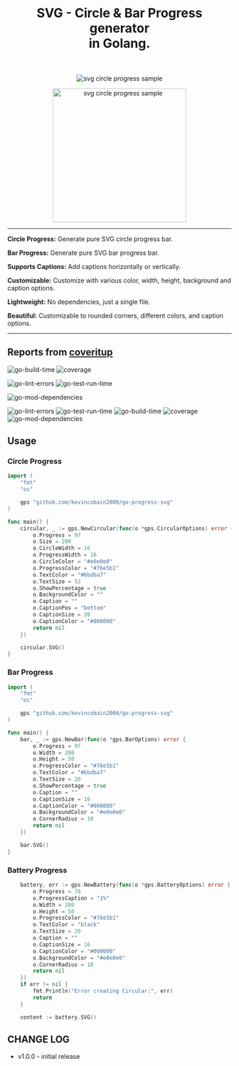 <h1 align="center">
  SVG - Circle & Bar Progress generator
  <br>
  in Golang.
  <br>
  <br>
</h1>

<p align="center">
  <img alt="svg circle progress sample" src="https://imgur.com/UOfAB33.png">
</p>
<p align="center">
  <img alt="svg circle progress sample" src="https://imgur.com/LToiOr4.png" width="300">
</p>

---

**Circle Progress:** Generate pure SVG circle progress bar.

**Bar Progress:** Generate pure SVG bar progress bar.

**Supports Captions:** Add captions horizontally or vertically.

**Customizable:** Customize with various color, width, height, background and caption options.

**Lightweight:** No dependencies, just a single file.

**Beautiful:** Customizable to rounded corners, different colors, and caption options.

---
## Reports from [coveritup](https://coveritup.app/readme?org=kevincobain2000&repo=go-progress-svg&branch=master)

![go-build-time](https://coveritup.app/badge?org=kevincobain2000&repo=go-progress-svg&branch=master&type=go-build-time)
![coverage](https://coveritup.app/badge?org=kevincobain2000&repo=go-progress-svg&branch=master&type=coverage)

![go-lint-errors](https://coveritup.app/badge?org=kevincobain2000&repo=go-progress-svg&branch=master&type=go-lint-errors)
![go-test-run-time](https://coveritup.app/badge?org=kevincobain2000&repo=go-progress-svg&branch=master&type=go-test-run-time)

![go-mod-dependencies](https://coveritup.app/badge?org=kevincobain2000&repo=go-progress-svg&branch=master&type=go-mod-dependencies)

![go-lint-errors](https://coveritup.app/chart?org=kevincobain2000&repo=go-progress-svg&branch=master&type=go-lint-errors&theme=light&line=fill&width=150&height=150&output=svg&line=fill)
![go-test-run-time](https://coveritup.app/chart?org=kevincobain2000&repo=go-progress-svg&branch=master&type=go-test-run-time&theme=light&line=fill&width=150&height=150&output=svg&line=fill)
![go-build-time](https://coveritup.app/chart?org=kevincobain2000&repo=go-progress-svg&branch=master&type=go-build-time&theme=light&line=fill&width=150&height=150&output=svg&line=fill)
![coverage](https://coveritup.app/chart?org=kevincobain2000&repo=go-progress-svg&branch=master&type=coverage&theme=light&line=fill&width=150&height=150&output=svg&line=fill)
![go-mod-dependencies](https://coveritup.app/chart?org=kevincobain2000&repo=go-progress-svg&branch=master&type=go-mod-dependencies&theme=light&line=fill&width=150&height=150&output=svg&line=fill)



## Usage

### Circle Progress

```go
import (
	"fmt"
	"os"

	gps "github.com/kevincobain2000/go-progress-svg"
)

func main() {
	circular, _ := gps.NewCircular(func(o *gps.CircularOptions) error {
        o.Progress = 97
		o.Size = 200
		o.CircleWidth = 16
		o.ProgressWidth = 16
		o.CircleColor = "#e0e0e0"
		o.ProgressColor = "#76e5b1"
		o.TextColor = "#6bdba7"
		o.TextSize = 52
		o.ShowPercentage = true
		o.BackgroundColor = ""
		o.Caption = ""
		o.CaptionPos = "bottom"
		o.CaptionSize = 20
		o.CaptionColor = "#000000"
		return nil
	})

	circular.SVG()
}
```

### Bar Progress

```go
import (
    "fmt"
    "os"

    gps "github.com/kevincobain2000/go-progress-svg"
)

func main() {
    bar, _ := gps.NewBar(func(o *gps.BarOptions) error {
		o.Progress = 97
		o.Width = 200
		o.Height = 50
		o.ProgressColor = "#76e5b1"
		o.TextColor = "#6bdba7"
		o.TextSize = 20
		o.ShowPercentage = true
		o.Caption = ""
		o.CaptionSize = 16
		o.CaptionColor = "#000000"
		o.BackgroundColor = "#e0e0e0"
		o.CornerRadius = 10
        return nil
    })

    bar.SVG()
}
```

### Battery Progress

```go
	battery, err := gps.NewBattery(func(o *gps.BatteryOptions) error {
		o.Progress = 70
		o.ProgressCaption = "1%"
		o.Width = 200
		o.Height = 50
		o.ProgressColor = "#76e5b1"
		o.TextColor = "black"
		o.TextSize = 20
		o.Caption = ""
		o.CaptionSize = 16
		o.CaptionColor = "#000000"
		o.BackgroundColor = "#e0e0e0"
		o.CornerRadius = 10
		return nil
	})
	if err != nil {
		fmt.Println("Error creating Circular:", err)
		return
	}

	content := battery.SVG()
```


## CHANGE LOG

- v1.0.0 - initial release